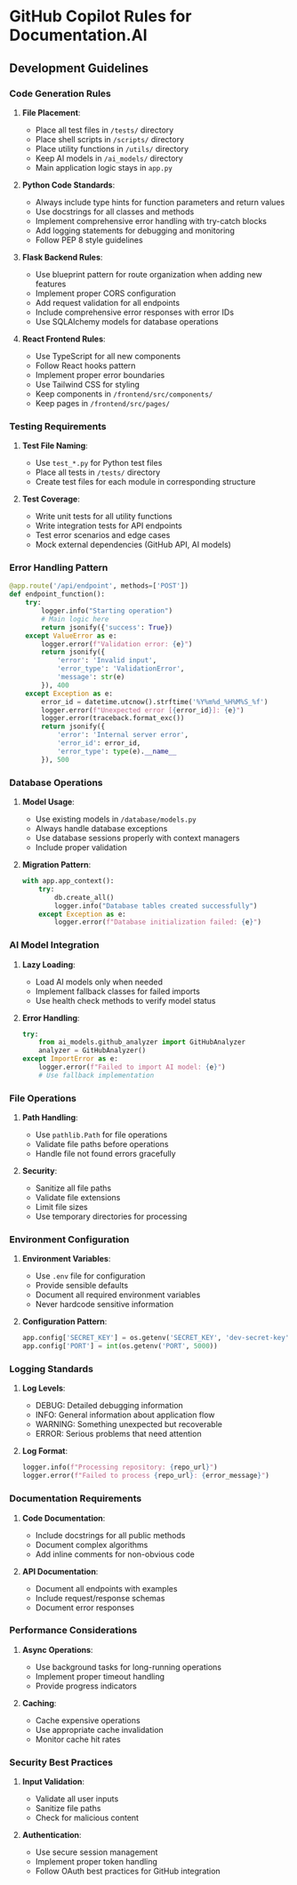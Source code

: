 # GitHub Copilot Rules for Documentation.AI

## Development Guidelines

### Code Generation Rules

1. **File Placement**:
   - Place all test files in `/tests/` directory
   - Place shell scripts in `/scripts/` directory
   - Place utility functions in `/utils/` directory
   - Keep AI models in `/ai_models/` directory
   - Main application logic stays in `app.py`

2. **Python Code Standards**:
   - Always include type hints for function parameters and return values
   - Use docstrings for all classes and methods
   - Implement comprehensive error handling with try-catch blocks
   - Add logging statements for debugging and monitoring
   - Follow PEP 8 style guidelines

3. **Flask Backend Rules**:
   - Use blueprint pattern for route organization when adding new features
   - Implement proper CORS configuration
   - Add request validation for all endpoints
   - Include comprehensive error responses with error IDs
   - Use SQLAlchemy models for database operations

4. **React Frontend Rules**:
   - Use TypeScript for all new components
   - Follow React hooks pattern
   - Implement proper error boundaries
   - Use Tailwind CSS for styling
   - Keep components in `/frontend/src/components/`
   - Keep pages in `/frontend/src/pages/`

### Testing Requirements

1. **Test File Naming**:
   - Use `test_*.py` for Python test files
   - Place all tests in `/tests/` directory
   - Create test files for each module in corresponding structure

2. **Test Coverage**:
   - Write unit tests for all utility functions
   - Write integration tests for API endpoints
   - Test error scenarios and edge cases
   - Mock external dependencies (GitHub API, AI models)

### Error Handling Pattern

```python
@app.route('/api/endpoint', methods=['POST'])
def endpoint_function():
    try:
        logger.info("Starting operation")
        # Main logic here
        return jsonify({'success': True})
    except ValueError as e:
        logger.error(f"Validation error: {e}")
        return jsonify({
            'error': 'Invalid input',
            'error_type': 'ValidationError',
            'message': str(e)
        }), 400
    except Exception as e:
        error_id = datetime.utcnow().strftime('%Y%m%d_%H%M%S_%f')
        logger.error(f"Unexpected error [{error_id}]: {e}")
        logger.error(traceback.format_exc())
        return jsonify({
            'error': 'Internal server error',
            'error_id': error_id,
            'error_type': type(e).__name__
        }), 500
```

### Database Operations

1. **Model Usage**:
   - Use existing models in `/database/models.py`
   - Always handle database exceptions
   - Use database sessions properly with context managers
   - Include proper validation

2. **Migration Pattern**:
   ```python
   with app.app_context():
       try:
           db.create_all()
           logger.info("Database tables created successfully")
       except Exception as e:
           logger.error(f"Database initialization failed: {e}")
   ```

### AI Model Integration

1. **Lazy Loading**:
   - Load AI models only when needed
   - Implement fallback classes for failed imports
   - Use health check methods to verify model status

2. **Error Handling**:
   ```python
   try:
       from ai_models.github_analyzer import GitHubAnalyzer
       analyzer = GitHubAnalyzer()
   except ImportError as e:
       logger.error(f"Failed to import AI model: {e}")
       # Use fallback implementation
   ```

### File Operations

1. **Path Handling**:
   - Use `pathlib.Path` for file operations
   - Validate file paths before operations
   - Handle file not found errors gracefully

2. **Security**:
   - Sanitize all file paths
   - Validate file extensions
   - Limit file sizes
   - Use temporary directories for processing

### Environment Configuration

1. **Environment Variables**:
   - Use `.env` file for configuration
   - Provide sensible defaults
   - Document all required environment variables
   - Never hardcode sensitive information

2. **Configuration Pattern**:
   ```python
   app.config['SECRET_KEY'] = os.getenv('SECRET_KEY', 'dev-secret-key')
   app.config['PORT'] = int(os.getenv('PORT', 5000))
   ```

### Logging Standards

1. **Log Levels**:
   - DEBUG: Detailed debugging information
   - INFO: General information about application flow
   - WARNING: Something unexpected but recoverable
   - ERROR: Serious problems that need attention

2. **Log Format**:
   ```python
   logger.info(f"Processing repository: {repo_url}")
   logger.error(f"Failed to process {repo_url}: {error_message}")
   ```

### Documentation Requirements

1. **Code Documentation**:
   - Include docstrings for all public methods
   - Document complex algorithms
   - Add inline comments for non-obvious code

2. **API Documentation**:
   - Document all endpoints with examples
   - Include request/response schemas
   - Document error responses

### Performance Considerations

1. **Async Operations**:
   - Use background tasks for long-running operations
   - Implement proper timeout handling
   - Provide progress indicators

2. **Caching**:
   - Cache expensive operations
   - Use appropriate cache invalidation
   - Monitor cache hit rates

### Security Best Practices

1. **Input Validation**:
   - Validate all user inputs
   - Sanitize file paths
   - Check for malicious content

2. **Authentication**:
   - Use secure session management
   - Implement proper token handling
   - Follow OAuth best practices for GitHub integration
